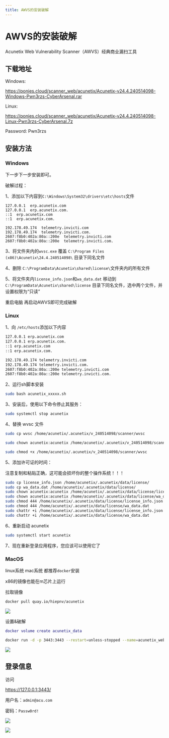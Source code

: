 ```yaml
---
title: AWVS的安装破解
---
```


# AWVS的安装破解

Acunetix Web Vulnerability Scanner（AWVS）经典商业漏扫工具

## 下载地址

Windows: 

https://ponies.cloud/scanner_web/acunetix/Acunetix-v24.4.240514098-Windows-Pwn3rzs-CyberArsenal.rar

Linux: 

https://ponies.cloud/scanner_web/acunetix/Acunetix-v24.4.240514098-Linux-Pwn3rzs-CyberArsenal.7z

Password: Pwn3rzs

## 安装方法

### Windows

下一步下一步安装即可。

破解过程：

1、添加以下内容到`C:\Windows\System32\drivers\etc\hosts`文件

```
127.0.0.1  erp.acunetix.com
127.0.0.1  erp.acunetix.com.
::1  erp.acunetix.com
::1  erp.acunetix.com.

192.178.49.174  telemetry.invicti.com
192.178.49.174  telemetry.invicti.com.
2607:f8b0:402a:80a::200e  telemetry.invicti.com
2607:f8b0:402a:80a::200e  telemetry.invicti.com.
```

3、将文件夹内的`wvsc.exe` 覆盖 `C:\Program Files (x86)\Acunetix\24.4.240514098\` 目录下同名文件

4、删除 `C:\ProgramData\Acunetix\shared\license\`文件夹内的所有文件

5、将文件夹内`license_info.json`和`wa_data.dat` 移动到`C:\ProgramData\Acunetix\shared\license` 目录下同名文件，选中两个文件，并设置权限为“只读”

重启电脑 再启动AWVS即可完成破解

### Linux

1、向 `/etc/hosts`添加以下内容

```bash
127.0.0.1 erp.acunetix.com
127.0.0.1 erp.acunetix.com.
::1 erp.acunetix.com
::1 erp.acunetix.com.

192.178.49.174 telemetry.invicti.com
192.178.49.174 telemetry.invicti.com.
2607:f8b0:402a:80a::200e telemetry.invicti.com
2607:f8b0:402a:80a::200e telemetry.invicti.com.
```

2、运行sh脚本安装

```bash
sudo bash acunetix_xxxxx.sh
```

3、安装后，使用以下命令停止其服务：

```bash
sudo systemctl stop acunetix
```

4、替换 wvsc 文件

```bash
sudo cp wvsc /home/acunetix/.acunetix/v_240514098/scanner/wvsc

sudo chown acunetix:acunetix /home/acunetix/.acunetix/v_240514098/scanner/wvsc

sudo chmod +x /home/acunetix/.acunetix/v_240514098/scanner/wvsc
```

5、添加许可证的时间：

注意复制和粘贴正确，这可能会损坏你的整个操作系统！！！

```bash
sudo cp license_info.json /home/acunetix/.acunetix/data/license/
sudo cp wa_data.dat /home/acunetix/.acunetix/data/license/
sudo chown acunetix:acunetix /home/acunetix/.acunetix/data/license/license_info.json
sudo chown acunetix:acunetix /home/acunetix/.acunetix/data/license/wa_data.dat
sudo chmod 444 /home/acunetix/.acunetix/data/license/license_info.json
sudo chmod 444 /home/acunetix/.acunetix/data/license/wa_data.dat
sudo chattr +i /home/acunetix/.acunetix/data/license/license_info.json
sudo chattr +i /home/acunetix/.acunetix/data/license/wa_data.dat
```

6、重新启动 acunetix

```bash
sudo systemctl start acunetix
```

7、现在重新登录应用程序，您应该可以使用它了

### MacOS

linux系统 mac系统 都推荐`docker`安装

x86的镜像也能在m芯片上运行

拉取镜像

```bash
docker pull quay.io/hiepnv/acunetix
```

![](https://ckcsec.oss-cn-hangzhou.aliyuncs.com/img/image-20240620000341793.png)

设置&破解

```lua
docker volume create acunetix_data
```

```bash
docker run -d -p 3443:3443 --restart=unless-stopped --name=acunetix_web quay.io/hiepnv/acunetix
```

![](https://ckcsec.oss-cn-hangzhou.aliyuncs.com/img/image-20240620000426927.png)

## 登录信息

访问 

https://127.0.0.1:3443/

用户名：`admin@acu.com`

密码：`Passw0rd!`

![](https://ckcsec.oss-cn-hangzhou.aliyuncs.com/img/image-20240620002507533.png)

![](https://ckcsec.oss-cn-hangzhou.aliyuncs.com/img/image-20240620003725576.png)

